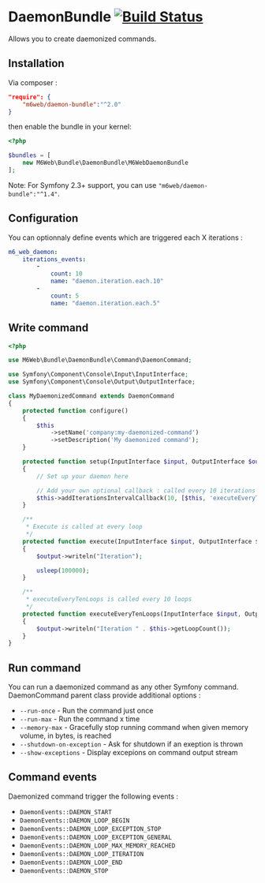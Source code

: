 # DaemonBundle [![Build Status](https://travis-ci.org/M6Web/DaemonBundle.svg?branch=master)](https://travis-ci.org/M6Web/DaemonBundle)

Allows you to create daemonized commands.

## Installation

Via composer :

```json
"require": {
    "m6web/daemon-bundle":"^2.0"
}
```

then enable the bundle in your kernel:

```php
<?php

$bundles = [
    new M6Web\Bundle\DaemonBundle\M6WebDaemonBundle
];
```

Note: For Symfony 2.3+ support, you can use `"m6web/daemon-bundle":"^1.4"`.

## Configuration

You can optionnaly define events which are triggered each X iterations :

```yml
m6_web_daemon:
    iterations_events:
        -
            count: 10
            name: "daemon.iteration.each.10"
        -
            count: 5
            name: "daemon.iteration.each.5"
```

## Write command

```php
<?php

use M6Web\Bundle\DaemonBundle\Command\DaemonCommand;

use Symfony\Component\Console\Input\InputInterface;
use Symfony\Component\Console\Output\OutputInterface;

class MyDaemonizedCommand extends DaemonCommand
{
    protected function configure()
    {
        $this
            ->setName('company:my-daemonized-command')
            ->setDescription('My daemonized command');
    }

    protected function setup(InputInterface $input, OutputInterface $output)
    {
        // Set up your daemon here

        // Add your own optional callback : called every 10 iterations
        $this->addIterationsIntervalCallback(10, [$this, 'executeEveryTenLoops']);
    }

    /**
     * Execute is called at every loop
     */
    protected function execute(InputInterface $input, OutputInterface $output)
    {
        $output->writeln("Iteration");

        usleep(100000);
    }

    /**
     * executeEveryTenLoops is called every 10 loops
     */
    protected function executeEveryTenLoops(InputInterface $input, OutputInterface $output)
    {
        $output->writeln("Iteration " . $this->getLoopCount());
    }
}
```

## Run command

You can run a daemonized command as any other Symfony command. DaemonCommand parent class provide additional options :

- `--run-once` - Run the command just once
- `--run-max` - Run the command x time
- `--memory-max` - Gracefully stop running command when given memory volume, in bytes, is reached
- `--shutdown-on-exception` - Ask for shutdown if an exeption is thrown
- `--show-exceptions` - Display excepions on command output stream

## Command events

Daemonized command trigger the following events :

- `DaemonEvents::DAEMON_START`
- `DaemonEvents::DAEMON_LOOP_BEGIN`
- `DaemonEvents::DAEMON_LOOP_EXCEPTION_STOP`
- `DaemonEvents::DAEMON_LOOP_EXCEPTION_GENERAL`
- `DaemonEvents::DAEMON_LOOP_MAX_MEMORY_REACHED`
- `DaemonEvents::DAEMON_LOOP_ITERATION`
- `DaemonEvents::DAEMON_LOOP_END`
- `DaemonEvents::DAEMON_STOP`
